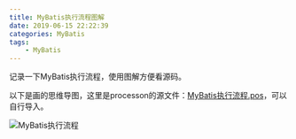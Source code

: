 ```yaml
---
title: MyBatis执行流程图解
date: 2019-06-15 22:22:39
categories: MyBatis
tags: 
	- MyBatis
---
```


记录一下MyBatis执行流程，使用图解方便看源码。

<!--more-->

以下是画的思维导图，这里是processon的源文件：[MyBatis执行流程.pos](MyBatis.pos)，可以自行导入。

![MyBatis执行流程](MyBatis.png)